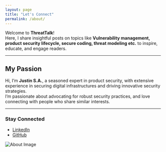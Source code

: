 ```yaml
---
layout: page
title: "Let's Connect"
permalink: /about/
---
```


Welcome to **ThreatTalk**!  
Here, I share insightful posts on topics like **Vulnerability management, product security lifecycle, secure coding, threat modeling etc.** to inspire, educate, and engage readers.

---

## My Passion

Hi, I’m **Justin S.A.**, a seasoned expert in product security, with extensive experience in securing digital infrastructures and driving innovative security strategies.  
I’m passionate about advocating for robust security practices, and love connecting with people who share similar interests.

---

### Stay Connected
- [LinkedIn](https://linkedin.com/in/sanyaoluagbetan/)
- [GitHub](https://github.com/justin-s85)

![About Image](https://media.licdn.com/dms/image/v2/D5603AQGshsrYbDLLqQ/profile-displayphoto-shrink_800_800/profile-displayphoto-shrink_800_800/0/1708805632392?e=1740009600&v=beta&t=8_qApec92L6mHwONRcwNTVQpNh0RnpnPTCdEgB4IT6k) <!-- Replace with a relevant image -->


[jekyll-organization]: https://github.com/jekyll
